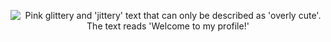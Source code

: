 <p align="center">
  <img src="https://gist.github.com/koddsson/35cc66c3240ab8f018f62670da6cfb71/raw/2412af315cba0ee57d9047f8a6e679b367bc80c3/welcome-to-my-profile.gif" alt="Pink glittery and 'jittery' text that can only be described as 'overly cute'. The text reads 'Welcome to my profile!'">
</p>
